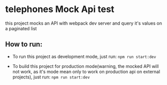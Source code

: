 # telephones Mock Api test
  this project mocks an API with webpack dev server and query it's values on a paginated list
  
## How to run:

  - To run this project as development mode, just run:
  ```npm run start:dev```
  
  - To build this project for production mode(warning, the mocked API will not work, as it's mode mean only to work on production api on external projects), just run:
  ```npm run start:dev```
